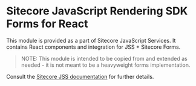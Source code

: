 # Sitecore JavaScript Rendering SDK Forms for React

This module is provided as a part of Sitecore JavaScript Services. It contains React components and integration for JSS + Sitecore Forms.

> NOTE: This module is intended to be copied from and extended as needed - it is not meant to be a heavyweight forms implementation.

Consult the [Sitecore JSS documentation](https://jss.sitecore.com) for further details.

